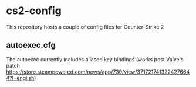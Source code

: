 # cs2-config
This repository hosts a couple of config files for Counter-Strike 2
## autoexec.cfg
The autoexec currently includes aliased key bindings (works post Valve's patch https://store.steampowered.com/news/app/730/view/3717217413224276644?l=english)
